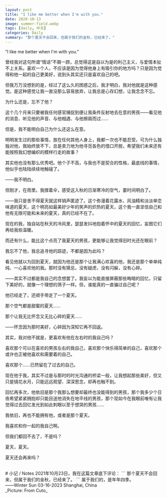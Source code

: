 ```yaml
---
layout: post
title: "I like me better when I'm with you."
date: 2020-10-13
image: summer-field.webp
tags: [daily, 中文]
categories: Daily
summary: "那个夏天不会回来，但属于我们的金秋，已经来了。"
---
```

“I like me better when I'm with you.”     

曾经我对这句所谓“情话”不屑一顾，总觉得这是自以为是的利己主义，与爱情本扯不上关系。喜欢一个人，不应该是因为觉得他身上有吸引你的地方吗？只是因为觉得和他一起的自己更美好，说到头其实还只是喜欢自己的吧。    

但我万万没想到的是，经过了这么久的困惑之后，我才明白，我对他就是这种感觉。是这种感觉让我一直没那么容易放弃，让我总是心存幻想，让我念念不忘。    

为什么还是，忘不了他？    

这个几个月来只要被我任何感官捕捉到便让我条件反射地去在意的男孩——看见他的消息、听见他的声音、与他相遇、与他擦肩而过……    

但是，我不能明白自己为什么还这么在意。    

明明发生过的那些事情，放在任何其他人身上，我都一次也不能忍受。可为什么独独对他，我始终放不下，总是卖力地为他寻觅各色的借口开脱，希望我们未来还有能按照我幻想编织的模样行走的故事？    

其实他也没有那么优秀吧。他个子不高，与我也不是契合的性格，最底线的事情，他似乎也陆陆续续地触碰了。    

——我不明白。    

但刚才，在雨里。我撑着伞，感受这入秋的日渐寒冷的空气，霎时间明白了。    

——我只是舍不得夏天就这样销声匿迹了。这个弥漫着花露水、风油精和淡淡单恋味道的夏天，这个明亮如最美好少年的笑声的炽热的夏天，这个我一直坚信自己和他有无限可能和未来的夏天，真的已经不在了。    

现在的我，独自站在秋天的冷风里，瑟瑟发抖地抱着怀中的夏天的回忆，妄图它们再给我些温暖。    

而还有什么，能比这个点亮了我夏天的男孩，更能够让我觉得旧时光还在眼前？    

我忘不了他，我总追寻他的踪迹，不都是因为此吗？    

看见他就以为回到夏天，就因为他还是那个让我满心欢喜的他，我还是那个单单纯纯、一心喜欢他的我。那时没有猜忌，没有疑虑，没有闪躲，没有心碎。    

——其实不过都是我自己的念想罢了。我妄以为能直接屏蔽那些晦暗的回忆，只留下美好的，就像一个理想的筛子一样。但，谁能真的一直骗过自己呢？    

他已经走了，还顺手带走了一个夏天。    

那个空气都是甜蜜的夏天……    

那个让我无比怀念又无比心碎的夏天……    

——怀念因为那时美好，心碎因为深知它再不回返。    

其实，我对他不就是，更喜欢有他在左右时的我自己吗？    

喜欢那个可以在喜欢的男孩左右的我自己，喜欢那个快乐得简单的自己，喜欢那个或许也正被他喜欢和需要着的自己。    

喜欢那个……已然留在了过去的自己。    

现在他于我，其实不过是与那时的时光沟通的桥梁一般，让我想起那些美好，但又只是镜花水月，只能远远观望、深深思念，却再也触不到。    

回忆再多次，他依旧是那个我那么想要却最终也没能得到的男孩，那个我多少个日夜希望紧紧拥抱却只能目送他消失在地平线的男孩，那个现如今在我眼前唯有让我觉得过去回忆发光到如此刺眼以至于想哭的男孩……     

我依旧，再也不能拥有他，或者是那个夏天。     

我喜欢和你一起的我自己啊。    

但我们都回不去了，不是吗？    

夏天，夏天。    

夏天还会再来吗？    

<br/> 
# 小记 / Notes
2021年10月23日，我在这篇文章底下评论：    
```
那个夏天不会回来，但属于我们的金秋，已经来了。
```
属于我们的，是年年四季。    
<br/>
——Winter Sun    
03-16-2023    
Shanghai, China

<br/>
_Picture: From Cuto_ 